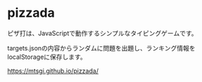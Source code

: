 # pizzada

ピザ打は、JavaScriptで動作するシンプルなタイピングゲームです。

targets.jsonの内容からランダムに問題を出題し、ランキング情報をlocalStorageに保存します。

https://mtsgi.github.io/pizzada/
